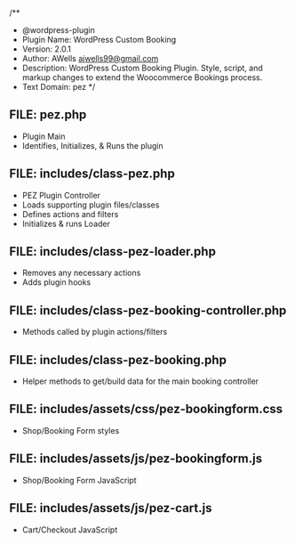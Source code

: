 /**
 * @wordpress-plugin
 * Plugin Name:       WordPress Custom Booking 
 * Version:           2.0.1
 * Author:            AWells <ajwells99@gmail.com>
 * Description:       WordPress Custom Booking Plugin. Style, script, and markup changes to extend the Woocommerce Bookings process.
 * Text Domain:       pez
 */
 

FILE:  pez.php
-------------------------------
* Plugin Main
* Identifies, Initializes, & Runs the plugin



FILE:  includes/class-pez.php
-------------------------------
* PEZ Plugin Controller
* Loads supporting plugin files/classes
* Defines actions and filters
* Initializes & runs Loader



FILE:  includes/class-pez-loader.php
-------------------------------
* Removes any necessary actions
* Adds plugin hooks



FILE:  includes/class-pez-booking-controller.php
-------------------------------
* Methods called by plugin actions/filters



FILE:  includes/class-pez-booking.php
-------------------------------
* Helper methods to get/build data for the main booking controller



FILE:  includes/assets/css/pez-bookingform.css
-------------------------------
* Shop/Booking Form styles



FILE:  includes/assets/js/pez-bookingform.js
-------------------------------
* Shop/Booking Form JavaScript



FILE:  includes/assets/js/pez-cart.js
-------------------------------
* Cart/Checkout JavaScript


